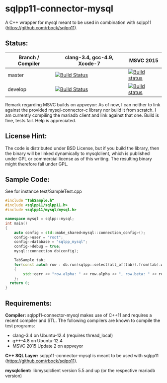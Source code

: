 sqlpp11-connector-mysql
=======================

A C++ wrapper for mysql meant to be used in combination with sqlpp11 (https://github.com/rbock/sqlpp11).

Status:
-------
Branch / Compiler | clang-3.4,  gcc-4.9, Xcode-7   |  MSVC 2015
------------------| -------------------------------|-----------
master | [![Build Status](https://travis-ci.org/rbock/sqlpp11-connector-mysql.svg?branch=master)](https://travis-ci.org/rbock/sqlpp11-connector-mysql?branch=master) | [![Build status](https://ci.appveyor.com/api/projects/status/8yo0sbopv63kb2t7/branch/master?svg=true)](https://ci.appveyor.com/project/rbock/sqlpp11-connector-mysql/branch/master)
develop | [![Build Status](https://travis-ci.org/rbock/sqlpp11-connector-mysql.svg?branch=develop)](https://travis-ci.org/rbock/sqlpp11-connector-mysql?branch=develop) | [![Build status](https://ci.appveyor.com/api/projects/status/8yo0sbopv63kb2t7/branch/develop?svg=true)](https://ci.appveyor.com/project/rbock/sqlpp11-connector-mysql/branch/develop) |

Remark regarding MSVC builds on appveyor: As of now, I can neither to link against the provided mysql-connector-c library nor build it from scratch. I am currently compiling the mariadb client and link against that one. Build is fine, tests fail. Help is appreciated.


License Hint:
-------------
The code is distributed under BSD License, but if you build the library, then the binary will be linked dynamically to mysqlclient, which is published under GPL or commercial license as of this writing. The resulting binary might therefore fall under GPL.

Sample Code:
------------
See for instance test/SampleTest.cpp

```C++
#include "TabSample.h"
#include <sqlpp11/sqlpp11.h>
#include <sqlpp11/mysql/mysql.h>

namespace mysql = sqlpp::mysql;
int main()
{
	auto config = std::make_shared<mysql::connection_config>();
 	config->user = "root";
 	config->database = "sqlpp_mysql";
	config->debug = true;
	mysql::connection db(config);

	TabSample tab;
	for(const auto& row : db.run(sqlpp::select(all_of(tab)).from(tab).where(true)))
	{
		std::cerr << "row.alpha: " << row.alpha << ", row.beta: " << row.beta << ", row.gamma: " << row.gamma <<  std::endl;
	};
  return 0;
}
```


Requirements:
-------------
__Compiler:__
sqlpp11-connector-mysql makes use of C++11 and requires a recent compiler and STL. The following compilers are known to compile the test programs:

  * clang-3.4 on Ubuntu-12.4 (requires thread_local)
  * g++-4.8 on Ubuntu-12.4
  * MSVC 2015 Update 2 on appveyor

__C++ SQL Layer:__
sqlpp11-connector-mysql is meant to be used with sqlpp11 (https://github.com/rbock/sqlpp11).

__mysqlclient:__
libmysqlclient version 5.5 and up (or the respective mariadb version)

